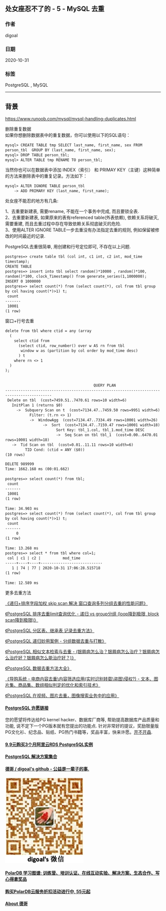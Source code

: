 ## 处女座忍不了的 - 5 - MySQL 去重       
                                    
### 作者                                    
digoal                                    
                                    
### 日期                                    
2020-10-31                                    
                                    
### 标签                                    
PostgreSQL , MySQL                                
                                    
----                                    
                                    
## 背景             
    
https://www.runoob.com/mysql/mysql-handling-duplicates.html    
    
删除重复数据    
如果你想删除数据表中的重复数据，你可以使用以下的SQL语句：    
    
```    
mysql> CREATE TABLE tmp SELECT last_name, first_name, sex FROM person_tbl  GROUP BY (last_name, first_name, sex);    
mysql> DROP TABLE person_tbl;    
mysql> ALTER TABLE tmp RENAME TO person_tbl;    
```    
    
当然你也可以在数据表中添加 INDEX（索引） 和 PRIMAY KEY（主键）这种简单的方法来删除表中的重复记录。方法如下：    
    
```    
mysql> ALTER IGNORE TABLE person_tbl    
    -> ADD PRIMARY KEY (last_name, first_name);    
```    
    
处女座不能忍的地方有几条:    
    
1、去重要新建表, 需要rename, 不能在一个事务中完成, 而且要锁全表.    
2、去重要新建表, 如果原来的表有referenced table(外表依赖), 依赖关系将破灭, 需要重建, 而且去重过程中存在导致依赖关系彻底破灭的危险.     
3、使用ALTER IGNORE TABLE一步去重没有办法指定去重的规则, 例如保留被修改的时间最近的记录.      
    
PostgreSQL去重很简单, 用创建和行号定位即可, 不存在以上问题.    
    
```    
postgres=> create table tbl (col int, c1 int, c2 int, mod_time timestamp);    
CREATE TABLE    
postgres=> insert into tbl select random()*10000 , random()*100, random()*100, clock_Timestamp() from generate_series(1,1000000);    
INSERT 0 1000000    
postgres=> select count(*) from (select count(*), col from tbl group by col having count(*)>1) t;    
 count     
-------    
 10001    
(1 row)    
```    
    
窗口+行号去重    
    
```    
delete from tbl where ctid = any (array    
  (    
    select ctid from     
      (select ctid, row_number() over w AS rn from tbl    
       window w as (partition by col order by mod_time desc)     
      ) t    
    where rn <> 1    
  )    
);    
    
    
                                        QUERY PLAN                                             
-------------------------------------------------------------------------------------------    
 Delete on tbl  (cost=7459.51..7470.61 rows=10 width=6)    
   InitPlan 1 (returns $0)    
     ->  Subquery Scan on t  (cost=7134.47..7459.50 rows=9951 width=6)    
           Filter: (t.rn <> 1)    
           ->  WindowAgg  (cost=7134.47..7334.49 rows=10001 width=26)    
                 ->  Sort  (cost=7134.47..7159.47 rows=10001 width=18)    
                       Sort Key: tbl_1.col, tbl_1.mod_time DESC    
                       ->  Seq Scan on tbl tbl_1  (cost=0.00..6470.01 rows=10001 width=18)    
   ->  Tid Scan on tbl  (cost=0.01..11.11 rows=10 width=6)    
         TID Cond: (ctid = ANY ($0))    
(10 rows)    
```    
    
```    
DELETE 989999    
Time: 1662.168 ms (00:01.662)    
    
postgres=> select count(*) from tbl;    
 count     
-------    
 10001    
(1 row)    
    
Time: 34.903 ms    
postgres=> select count(*) from (select count(*), col from tbl group by col having count(*)>1) t;    
 count     
-------    
     0    
(1 row)    
    
Time: 13.268 ms    
postgres=> select * from tbl where col=1;    
 col | c1 | c2 |          mod_time              
-----+----+----+----------------------------    
   1 | 74 | 77 | 2020-10-31 17:06:28.515718    
(1 row)    
    
Time: 12.589 ms    
```    
    
更多去重方法    
    
[《递归+排序字段加权 skip scan 解决 窗口查询多列分组去重的性能问题》](../202006/20200615_01.md)      
    
[《PostgreSQL 排序去重limit查询优化 - 递归 vs group分组 (loop降到极限, block scan降到极限)》](../202005/20200515_01.md)      
    
[《PostgreSQL 分区表、继承表 记录去重方法》](../201810/20181022_01.md)      
    
[《PostgreSQL 递归妙用案例 - 分组数据去重与打散》](../201804/20180406_01.md)      
    
[《PostgreSQL 相似文本检索与去重 - (银屑病怎么治？银屑病怎么治疗？银屑病怎么治疗好？银屑病怎么能治疗好？)》](../201803/20180329_01.md)      
    
[《PostgreSQL 数据去重方法大全》](../201706/20170602_01.md)      
    
[《导购系统 - 电商内容去重\内容筛选应用(实时识别转载\盗图\侵权?) - 文本、图片集、商品集、数组相似判定的优化和索引技术》](../201701/20170112_02.md)      
    
[《PostgreSQL 在视频、图片去重，图像搜索业务中的应用》](../201611/20161126_01.md)      
    
     
    
  
#### [PostgreSQL 许愿链接](https://github.com/digoal/blog/issues/76 "269ac3d1c492e938c0191101c7238216")
您的愿望将传达给PG kernel hacker、数据库厂商等, 帮助提高数据库产品质量和功能, 说不定下一个PG版本就有您提出的功能点. 针对非常好的提议，奖励限量版PG文化衫、纪念品、贴纸、PG热门书籍等，奖品丰富，快来许愿。[开不开森](https://github.com/digoal/blog/issues/76 "269ac3d1c492e938c0191101c7238216").  
  
  
#### [9.9元购买3个月阿里云RDS PostgreSQL实例](https://www.aliyun.com/database/postgresqlactivity "57258f76c37864c6e6d23383d05714ea")
  
  
#### [PostgreSQL 解决方案集合](https://yq.aliyun.com/topic/118 "40cff096e9ed7122c512b35d8561d9c8")
  
  
#### [德哥 / digoal's github - 公益是一辈子的事.](https://github.com/digoal/blog/blob/master/README.md "22709685feb7cab07d30f30387f0a9ae")
  
  
![digoal's wechat](../pic/digoal_weixin.jpg "f7ad92eeba24523fd47a6e1a0e691b59")
  
  
#### [PolarDB 学习图谱: 训练营、培训认证、在线互动实验、解决方案、生态合作、写心得拿奖品](https://www.aliyun.com/database/openpolardb/activity "8642f60e04ed0c814bf9cb9677976bd4")
  
  
#### [购买PolarDB云服务折扣活动进行中, 55元起](https://www.aliyun.com/activity/new/polardb-yunparter?userCode=bsb3t4al "e0495c413bedacabb75ff1e880be465a")
  
  
#### [About 德哥](https://github.com/digoal/blog/blob/master/me/readme.md "a37735981e7704886ffd590565582dd0")
  
